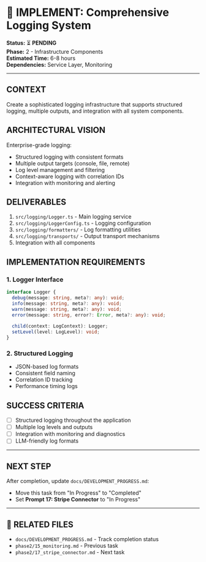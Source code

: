 # 📝 IMPLEMENT: Comprehensive Logging System

**Status:** ⏳ **PENDING**  
**Phase:** 2 - Infrastructure Components  
**Estimated Time:** 6-8 hours  
**Dependencies:** Service Layer, Monitoring  

---

## CONTEXT
Create a sophisticated logging infrastructure that supports structured logging, multiple outputs, and integration with all system components.

## ARCHITECTURAL VISION
Enterprise-grade logging:
- Structured logging with consistent formats
- Multiple output targets (console, file, remote)
- Log level management and filtering
- Context-aware logging with correlation IDs
- Integration with monitoring and alerting

## DELIVERABLES
1. `src/logging/Logger.ts` - Main logging service
2. `src/logging/LoggerConfig.ts` - Logging configuration
3. `src/logging/formatters/` - Log formatting utilities
4. `src/logging/transports/` - Output transport mechanisms
5. Integration with all components

## IMPLEMENTATION REQUIREMENTS

### 1. Logger Interface
```typescript
interface Logger {
  debug(message: string, meta?: any): void;
  info(message: string, meta?: any): void;
  warn(message: string, meta?: any): void;
  error(message: string, error?: Error, meta?: any): void;
  
  child(context: LogContext): Logger;
  setLevel(level: LogLevel): void;
}
```

### 2. Structured Logging
- JSON-based log formats
- Consistent field naming
- Correlation ID tracking
- Performance timing logs

## SUCCESS CRITERIA
- [ ] Structured logging throughout the application
- [ ] Multiple log levels and outputs
- [ ] Integration with monitoring and diagnostics
- [ ] LLM-friendly log formats

---

## NEXT STEP
After completion, update `docs/DEVELOPMENT_PROGRESS.md`:
- Move this task from "In Progress" to "Completed"
- Set **Prompt 17: Stripe Connector** to "In Progress"

---

## 🔗 **RELATED FILES**
- `docs/DEVELOPMENT_PROGRESS.md` - Track completion status
- `phase2/15_monitoring.md` - Previous task
- `phase2/17_stripe_connector.md` - Next task 